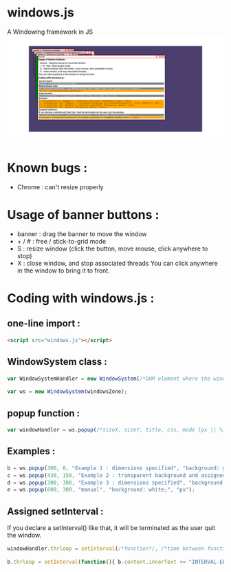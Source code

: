# windows.js
A Windowing framework in JS
![wow](https://raw.githubusercontent.com/AlfredTheHacktivist/WindowsInWebBrowser/master/windows-js-demo.png)  
# Known bugs :
- Chrome : can't resize properly
# Usage of banner buttons :

- banner : drag the banner to move the window
- \+ / # : free / stick-to-grid mode
- S : resize window (click the button, move mouse, click anywhere to stop)
- X : close window, and stop associated threads
You can click anywhere in the window to bring it to front.

# Coding with windows.js :
## one-line import :
```HTML
<script src="windows.js"></script>
```

## WindowSystem class :
```javascript
var WindowSystemHandler = new WindowSystem(/*DOM element where the windows will be placed*/);
```
```javascript
var ws = new WindowSystem(windowsZone);
```

## popup function :
```javascript
var windowHandler = ws.popup(/*sizeX, sizeY, title, css, mode [px || %]*/);
```

## Examples :
```javascript
b = ws.popup(300, 0, "Example 1 : dimensions specified", "background: grey;", "px");
c = ws.popup(430, 150, "Example 2 : transparent background and assigned setInterval", "color: #4d3f6d;", "px");
d = ws.popup(300, 300, "Example 3 : dimensions specified", "background: green;", "px");
e = ws.popup(600, 300, "manual", "background: white;", "px");
```

## Assigned setInterval :

If you declare a setInterval() like that, it will be terminated as the user quit the window.
```javascript
windowHandler.thrloop = setInterval(/*function*/, /*time between function calls*/);
```
```javascript
b.thrloop = setInterval(function(){ b.content.innerText += "INTERVAL-EFFECT !\n"; }, 1000);
```
